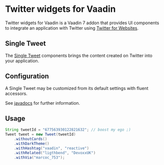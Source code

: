 # Twitter widgets for Vaadin

Twitter widgets for Vaadin is a Vaadin 7 addon that provides UI components 
to integrate an application with Twitter using [Twitter for Websites](https://dev.twitter.com/web/overview).

## Single Tweet

The [Single Tweet](https://dev.twitter.com/web/embedded-tweets) components brings the content created 
on Twitter into your application.

## Configuration

A Single Tweet may be customized from its default settings with fluent accessors.

See [javadocs](https://vaadindemo-mbf.rhcloud.com/docs/twitter-widgets/api/org/vaadin/addon/twitter/Tweet.html) 
for further information.
 
## Usage

```java
String tweetId = "677563930122821632"; // boost my ego ;)
Tweet tweet = new Tweet(tweetId)
    .withoutCards()
    .withDarkTheme()
    .withHashtag("vaadin", "reactive")
    .withRelated("ligthbend", "DevoxxUK")
    .withVia("marcoc_753");
```

